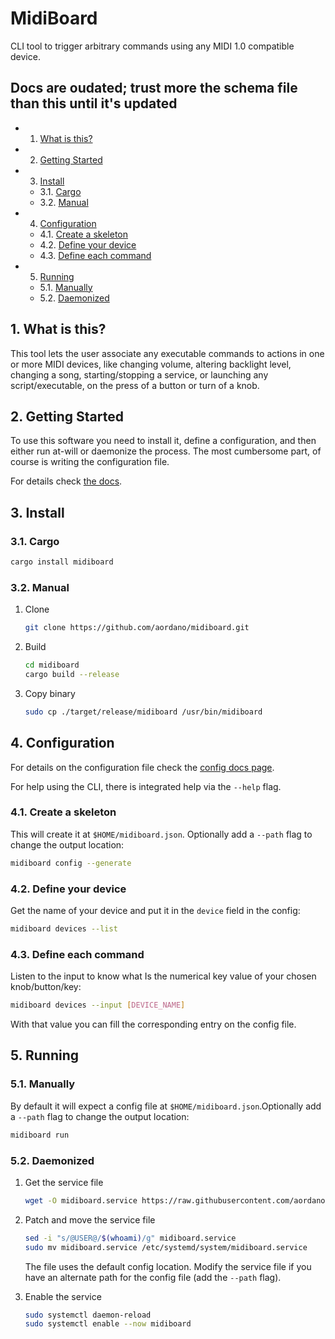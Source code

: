 # MidiBoard

CLI tool to trigger arbitrary commands using any MIDI 1.0 compatible  device.

## Docs are oudated; trust more the schema file than this until it's updated

<!-- vscode-markdown-toc -->
* 1. [What is this?](#Whatisthis)
* 2. [Getting Started](#GettingStarted)
* 3. [Install](#Install)
  * 3.1. [Cargo](#Cargo)
  * 3.2. [Manual](#Manual)
* 4. [Configuration](#Configuration)
  * 4.1. [Create a skeleton](#Createaskeleton)
  * 4.2. [Define your device](#Defineyourdevice)
  * 4.3. [Define each command](#Defineeachcommand)
* 5. [Running](#Running)
  * 5.1. [Manually](#Manually)
  * 5.2. [Daemonized](#Daemonized)

<!-- vscode-markdown-toc-config
	numbering=true
	autoSave=true
	/vscode-markdown-toc-config -->
<!-- /vscode-markdown-toc -->

## 1. <a name='Whatisthis'></a>What is this?

This tool lets the user associate any executable commands to actions in one or more MIDI devices, like changing volume, altering backlight level, changing a song, starting/stopping a service, or launching any script/executable, on the press of a button or turn of a knob.

## 2. <a name='GettingStarted'></a>Getting Started

To use this software you need to install it, define a configuration, and then either run at-will or daemonize the process. The most cumbersome part, of course is writing the configuration file.

For details check [the docs](https://github.com/aordano/midiboard/tree/master/docs).

## 3. <a name='Install'></a>Install

### 3.1. <a name='Cargo'></a>Cargo

   ```bash
   cargo install midiboard
   ```

### 3.2. <a name='Manual'></a>Manual

1. Clone

   ```bash
   git clone https://github.com/aordano/midiboard.git
   ```

2. Build

   ```bash
   cd midiboard
   cargo build --release
   ```

3. Copy binary

   ```bash
   sudo cp ./target/release/midiboard /usr/bin/midiboard
   ```

## 4. <a name='Configuration'></a>Configuration

For details on the configuration file check the [config docs page](https://github.com/aordano/midiboard/blob/master/docs/config.md).

For help using the CLI, there is integrated help via the `--help` flag.

### 4.1. <a name='Createaskeleton'></a>Create a skeleton

 This will create it at `$HOME/midiboard.json`. Optionally add a `--path` flag to change the output location:

   ```bash
   midiboard config --generate
   ```

### 4.2. <a name='Defineyourdevice'></a>Define your device

Get the name of your device and put it in the `device` field in the config:

   ```bash
   midiboard devices --list
   ```

### 4.3. <a name='Defineeachcommand'></a>Define each command

Listen to the input to know what Is the numerical key value of your chosen knob/button/key:

   ```bash
   midiboard devices --input [DEVICE_NAME]
   ```

   With that value you can fill the corresponding entry on the config file.

## 5. <a name='Running'></a>Running

### 5.1. <a name='Manually'></a>Manually

By default it will expect a config file at `$HOME/midiboard.json`.Optionally add a `--path` flag to change the output location:

   ```bash
   midiboard run
   ```

### 5.2. <a name='Daemonized'></a>Daemonized

1. Get the service file

   ```bash
   wget -O midiboard.service https://raw.githubusercontent.com/aordano/midiboard/master/schema/midiboard.service
   ```

2. Patch and move the service file

   ```bash
   sed -i "s/@USER@/$(whoami)/g" midiboard.service
   sudo mv midiboard.service /etc/systemd/system/midiboard.service
   ```

   The file uses the default config location. Modify the service file if you have an alternate path for the config file (add the `--path` flag).

3. Enable the service

   ```bash
   sudo systemctl daemon-reload
   sudo systemctl enable --now midiboard
   ```
